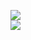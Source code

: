 [![](https://img.shields.io/badge/Made%20With-Github%20Spray-lightgrey.svg?style=for-the-badge&logo=github)](https://github.com/Annihil/github-spray#7904)  
[![](https://i.imgur.com/2DrTn0Z.gif)](https://github.com/Annihil/github-spray)